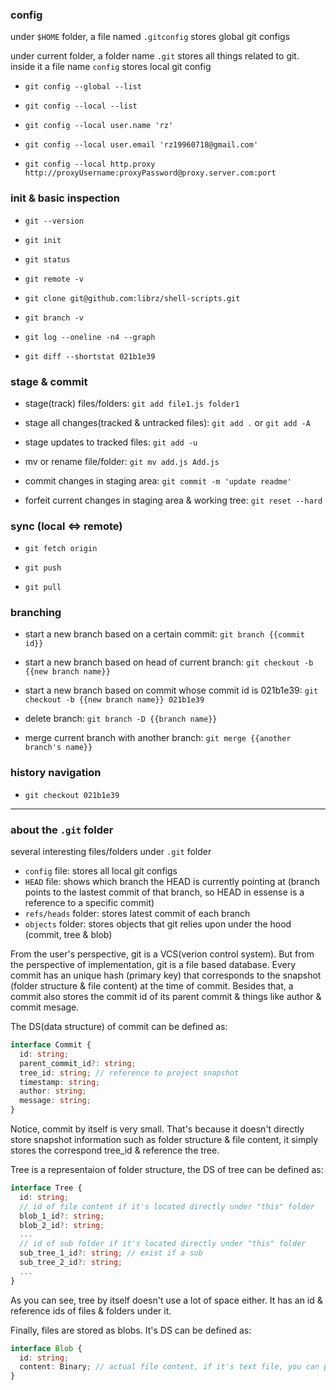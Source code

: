 ### config

under `$HOME` folder, a file named `.gitconfig` stores global git configs

under current folder, a folder name `.git` stores all things related to git. inside it a file name `config` stores local git config

- `git config --global --list`

- `git config --local --list`

- `git config --local user.name 'rz'`

- `git config --local user.email 'rz19960718@gmail.com'`

- `git config --local http.proxy http://proxyUsername:proxyPassword@proxy.server.com:port`

### init & basic inspection

- `git --version`

- `git init`

- `git status`

- `git remote -v`

- `git clone git@github.com:librz/shell-scripts.git`

- `git branch -v`

- `git log --oneline -n4 --graph`

- `git diff --shortstat 021b1e39`

### stage & commit

- stage(track) files/folders: `git add file1.js folder1`

- stage all changes(tracked & untracked files): `git add .` or `git add -A`

- stage updates to tracked files: `git add -u`

- mv or rename file/folder: `git mv add.js Add.js`

- commit changes in staging area: `git commit -m 'update readme'`

- forfeit current changes in staging area & working tree: `git reset --hard`

### sync (local <=> remote)

- `git fetch origin`

- `git push`

- `git pull`

### branching

- start a new branch based on a certain commit: `git branch {{commit id}}`

- start a new branch based on head of current branch: `git checkout -b {{new branch name}}`

- start a new branch based on commit whose commit id is 021b1e39: `git checkout -b {{new branch name}} 021b1e39`

- delete branch: `git branch -D {{branch name}}`

- merge current branch with another branch: `git merge {{another branch's name}}`

### history navigation

- `git checkout 021b1e39`

---

### about the `.git` folder

several interesting files/folders under `.git` folder

- `config` file: stores all local git configs
- `HEAD` file: shows which branch the HEAD is currently pointing at (branch points to the lastest commit of that branch, so HEAD in essense is a reference to a specific commit)
- `refs/heads` folder: stores latest commit of each branch
- `objects` folder: stores objects that git relies upon under the hood (commit, tree & blob)

From the user's perspective, git is a VCS(verion control system). But from the perspective of implementation, git is a file based database. Every commit has an unique hash (primary key) that corresponds to the snapshot (folder structure & file content) at the time of commit. Besides that, a commit also stores the commit id of its parent commit & things like author & commit mesage.

The DS(data structure) of commit can be defined as:

```typescript
interface Commit {
  id: string;
  parent_commit_id?: string;
  tree_id: string; // reference to project snapshot
  timestamp: string;
  author: string;
  message: string;
}
```

Notice, commit by itself is very small. That's because it doesn't directly store snapshot information such as folder structure & file content, it simply stores the correspond tree_id & reference the tree.

Tree is a representaion of folder structure, the DS of tree can be defined as:

```typescript
interface Tree {
  id: string;
  // id of file content if it's located directly under "this" folder
  blob_1_id?: string; 
  blob_2_id?: string;
  ...
  // id of sub folder if it's located directly under "this" folder
  sub_tree_1_id?: string; // exist if a sub 
  sub_tree_2_id?: string;
  ...
}
```

As you can see, tree by itself doesn't use a lot of space either. It has an id & reference ids of files & folders under it.

Finally, files are stored as blobs. It's DS can be defined as:

```typescript
interface Blob {
  id: string;
  content: Binary; // actual file content, if it's text file, you can print it out using `git cat-file -p {{blob id}}`
}
```
